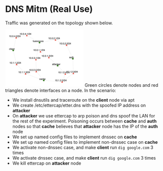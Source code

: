 # DNS Mitm (Real Use)

Traffic was generated on the topology shown below.

<img src="../dnsmitm.jpg" alt="Experiment topology" width="50%"/>
Green circles denote nodes and red triangles denote interfaces on a node.
In the scenario:

- We install dnsutils and traceroute on the **client** node via apt
- We create /etc/ettercap/etter.dns with the spoofed IP address on **attacker**
- On **attacker** we use ettercap to arp poison and dns spoof the LAN for the rest of the experiment. Poisoning occurs between **cache** and **auth** nodes so that **cache** believes that **attacker** node has the IP of the **auth** node
- We set up named config files to implement dnssec on **cache**
- We set up named config files to implement non-dnssec case on **cache**
- We activate non-dnssec case, and make **client** run `dig google.com` 3 times
- We activate dnssec case, and make **client** run `dig google.com` 3 times
- We kill ettercap on **attacker** node


